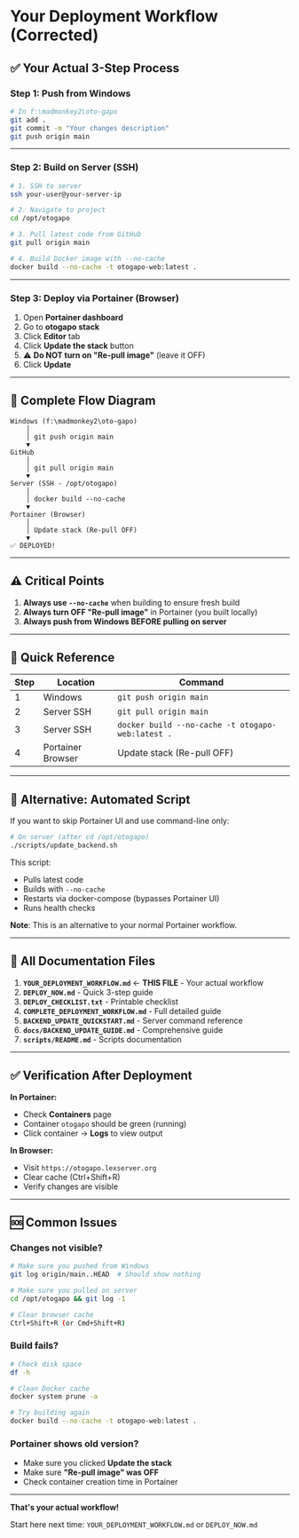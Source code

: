 # Your Deployment Workflow (Corrected)

## ✅ Your Actual 3-Step Process

### Step 1: Push from Windows

```bash
# In f:\madmonkey2\oto-gapo
git add .
git commit -m "Your changes description"
git push origin main
```

---

### Step 2: Build on Server (SSH)

```bash
# 1. SSH to server
ssh your-user@your-server-ip

# 2. Navigate to project
cd /opt/otogapo

# 3. Pull latest code from GitHub
git pull origin main

# 4. Build Docker image with --no-cache
docker build --no-cache -t otogapo-web:latest .
```

---

### Step 3: Deploy via Portainer (Browser)

1. Open **Portainer dashboard**
2. Go to **otogapo stack**
3. Click **Editor** tab
4. Click **Update the stack** button
5. ⚠️ **Do NOT turn on "Re-pull image"** (leave it OFF)
6. Click **Update**

---

## 🎯 Complete Flow Diagram

```
Windows (f:\madmonkey2\oto-gapo)
    │
    │ git push origin main
    ▼
GitHub
    │
    │ git pull origin main
    ▼
Server (SSH - /opt/otogapo)
    │
    │ docker build --no-cache
    ▼
Portainer (Browser)
    │
    │ Update stack (Re-pull OFF)
    ▼
✅ DEPLOYED!
```

---

## ⚠️ Critical Points

1. **Always use `--no-cache`** when building to ensure fresh build
2. **Always turn OFF "Re-pull image"** in Portainer (you built locally)
3. **Always push from Windows BEFORE pulling on server**

---

## 📝 Quick Reference

| Step | Location          | Command                                           |
| ---- | ----------------- | ------------------------------------------------- |
| 1    | Windows           | `git push origin main`                            |
| 2    | Server SSH        | `git pull origin main`                            |
| 3    | Server SSH        | `docker build --no-cache -t otogapo-web:latest .` |
| 4    | Portainer Browser | Update stack (Re-pull OFF)                        |

---

## 🔄 Alternative: Automated Script

If you want to skip Portainer UI and use command-line only:

```bash
# On server (after cd /opt/otogapo)
./scripts/update_backend.sh
```

This script:

- Pulls latest code
- Builds with `--no-cache`
- Restarts via docker-compose (bypasses Portainer UI)
- Runs health checks

**Note**: This is an alternative to your normal Portainer workflow.

---

## 📂 All Documentation Files

1. **`YOUR_DEPLOYMENT_WORKFLOW.md`** ← **THIS FILE** - Your actual workflow
2. **`DEPLOY_NOW.md`** - Quick 3-step guide
3. **`DEPLOY_CHECKLIST.txt`** - Printable checklist
4. **`COMPLETE_DEPLOYMENT_WORKFLOW.md`** - Full detailed guide
5. **`BACKEND_UPDATE_QUICKSTART.md`** - Server command reference
6. **`docs/BACKEND_UPDATE_GUIDE.md`** - Comprehensive guide
7. **`scripts/README.md`** - Scripts documentation

---

## ✅ Verification After Deployment

**In Portainer:**

- Check **Containers** page
- Container `otogapo` should be green (running)
- Click container → **Logs** to view output

**In Browser:**

- Visit `https://otogapo.lexserver.org`
- Clear cache (Ctrl+Shift+R)
- Verify changes are visible

---

## 🆘 Common Issues

### Changes not visible?

```bash
# Make sure you pushed from Windows
git log origin/main..HEAD  # Should show nothing

# Make sure you pulled on server
cd /opt/otogapo && git log -1

# Clear browser cache
Ctrl+Shift+R (or Cmd+Shift+R)
```

### Build fails?

```bash
# Check disk space
df -h

# Clean Docker cache
docker system prune -a

# Try building again
docker build --no-cache -t otogapo-web:latest .
```

### Portainer shows old version?

- Make sure you clicked **Update the stack**
- Make sure **"Re-pull image" was OFF**
- Check container creation time in Portainer

---

**That's your actual workflow!**

Start here next time: `YOUR_DEPLOYMENT_WORKFLOW.md` or `DEPLOY_NOW.md`

